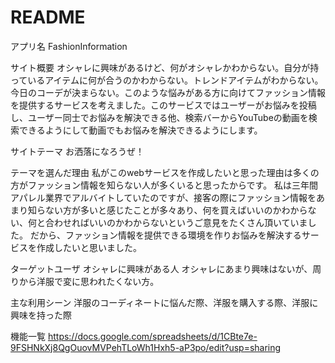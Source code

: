 # README

アプリ名
FashionInformation

サイト概要
オシャレに興味があるけど、何がオシャレかわからない。自分が持っているアイテムに何が合うのかわからない。トレンドアイテムがわからない。今日のコーデが決まらない。このような悩みがある方に向けてファッション情報を提供するサービスを考えました。このサービスではユーザーがお悩みを投稿し、ユーザー同士でお悩みを解決できる他、検索バーからYouTubeの動画を検索できるようにして動画でもお悩みを解決できるようにします。

サイトテーマ
お洒落になろうぜ！

テーマを選んだ理由
私がこのwebサービスを作成したいと思った理由は多くの方がファッション情報を知らない人が多くいると思ったからです。 私は三年間アパレル業界でアルバイトしていたのですが、接客の際にファッション情報をあまり知らない方が多いと感じたことが多々あり、何を買えばいいのかわからない、何と合わせればいいのかわからないというご意見をたくさん頂いていました。 だから、ファッション情報を提供できる環境を作りお悩みを解決するサービスを作成したいと思いました。

ターゲットユーザ
オシャレに興味がある人 オシャレにあまり興味はないが、周りから洋服で変に思われたくない方。

主な利用シーン
洋服のコーディネートに悩んだ際、洋服を購入する際、洋服に興味を持った際

機能一覧
https://docs.google.com/spreadsheets/d/1CBte7e-9FSHNkXj8QgOuovMVPehTLoWh1Hxh5-aP3po/edit?usp=sharing
